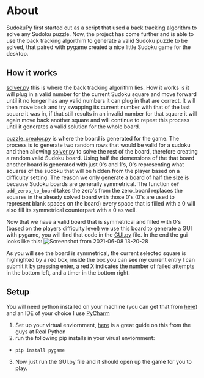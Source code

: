 # About
SudokuPy first started out as a script that used a back tracking algorithm to solve any Sudoku puzzle. Now, the project has come further and is able to use the back tracking algorthim to generate a valid Sudoku puzzle to be solved, that paired with pygame created a nice little Sudoku game for the desktop.

## How it works

[solver.py](https://github.com/forrestpatwalker/SudokuPy/blob/main/solver.py) this is where the back tracking algorithm lies. How it works is it will plug in a valid number for the current Sudoku square and move forward until it no longer has any valid numbers it can plug in that are correct. It will then move back and try swapping its current number with that of the last square it was in, if that still results in an invalid number for that square it will again move back another square and will continue to repeat this process until it generates a valid solution for the whole board.

[puzzle_creator.py](https://github.com/forrestpatwalker/SudokuPy/blob/main/puzzle_creator.py) is where the board is generated for the game. The process is to generate two random rows that would be valid for a sudoku and then allowing [solver.py](https://github.com/forrestpatwalker/SudokuPy/blob/main/solver.py) to solve the rest of the board, therefore creating a random valid Sudoku board. Using half the demensions of the that board another board is generated with just 0's and 1's, 0's representing what squares of the sudoku that will be hidden from the player based on a difficulty setting. The reason we only generate a board of half the size is because Sudoku boards are generally symmetrical. The function `def add_zeros_to_board` takes the zero's from the zero_board replaces the squares in the already solved board with those 0's (0's are used to represent blank spaces on the board) every space that is filled with a 0 will also fill its symmetrical counterpart with a 0 as well.

Now that we have a valid board that is symmetrical and filled with 0's (based on the players difficulty level) we use this board to generate a GUI with pygame, you will find that code in the [GUI.py](https://github.com/forrestpatwalker/SudokuPy/blob/main/GUI.py) file. In the end the gui looks like this: ![Screenshot from 2021-06-08 13-20-28](https://user-images.githubusercontent.com/17036585/121244644-585d7b80-c85c-11eb-9023-f60ff18b0430.png)
 

As you will see the board is symmetrical, the current selected square is highlighted by a red box, inside the box you can see my current entry I can submit it by pressing enter, a red X indicates the number of failed attempts in the bottom left, and a timer in the bottom right.


## Setup
You will need python installed on your machine (you can get that from [here](https://www.python.org/)) and an IDE of your choice I use [PyCharm](https://www.jetbrains.com/pycharm/)
1. Set up your virtual enviornment, [here](https://realpython.com/python-virtual-environments-a-primer/) is a great guide on this from the guys at Real Python
1. run the following pip installs in your virual enviornment:
  * ``` pip install pygame ```
3. Now just run the GUI.py file and it should open up the game for you to play.
